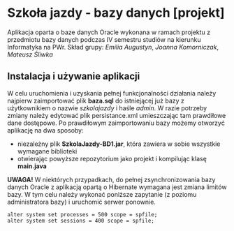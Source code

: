 # Szkoła jazdy - bazy danych [projekt]

Aplikacja oparta o baze danych Oracle wykonana w ramach projektu z przedmiotu bazy danych podczas IV semestru studiów na kierunku Informatyka na PWr. 
Skład grupy: *Emilia Augustyn*, *Joanna Komorniczak*, *Mateusz Śliwka*

## Instalacja i używanie aplikacji

W celu uruchomienia i uzyskania pełnej funkcjonalności działania należy najpierw zaimportować plik **baza.sql** do istniejącej już bazy z użytkownikiem o nazwie *szkolajazdy* i haśle *admin*. W razie potrzeby zmiany należy edytować plik persistance.xml umieszczając tam prawdiłowe dane dostępowe. Po prawdiłowym zaimportowaniu bazy możemy otworzyć aplikację na dwa sposoby:
* niezależny plik **SzkolaJazdy-BD1.jar**, która zawiera w sobie wszystkie wymagane biblioteki
* otwierając powyższe repozytorium jako projekt i kompilując klasę **main.java**

**UWAGA!** W niektórych przypadkach, do pełnej zsynchronizowania bazy danych Oracle z aplikacją opartą o Hibernate wymagana jest zmiana limitów bazy. W tym celu należy wykonać poniższe zapytanie (z poziomu administratora bazy) i uruchomić serwer ponownie.
```
alter system set processes = 500 scope = spfile;
alter system set sessions = 400 scope = spfile;
```